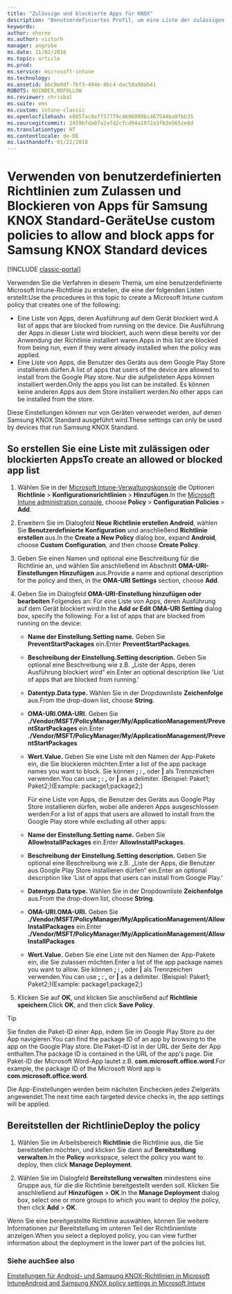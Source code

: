 ```yaml
---
title: "Zulässige und blockierte Apps für KNOX"
description: "Benutzerdefiniertes Profil, um eine Liste der zulässigen und blockierten Apps für KNOX zu erstellen."
keywords: 
author: vhorne
ms.author: victorh
manager: angrobe
ms.date: 11/02/2016
ms.topic: article
ms.prod: 
ms.service: microsoft-intune
ms.technology: 
ms.assetid: bbc8e0df-7bf3-494e-8bc4-dac59a98ab41
ROBOTS: NOINDEX,NOFOLLOW
ms.reviewer: chrisbal
ms.suite: ems
ms.custom: intune-classic
ms.openlocfilehash: e0857ac8e7f57779c46968996c467544ba9fbb35
ms.sourcegitcommit: 2459bfda07a2afd2cfcd94a1972a3fb2e565ce8d
ms.translationtype: HT
ms.contentlocale: de-DE
ms.lasthandoff: 01/22/2018
---
```

# <a name="use-custom-policies-to-allow-and-block-apps-for-samsung-knox-standard-devices"></a><span data-ttu-id="e321f-103">Verwenden von benutzerdefinierten Richtlinien zum Zulassen und Blockieren von Apps für Samsung KNOX Standard-Geräte</span><span class="sxs-lookup"><span data-stu-id="e321f-103">Use custom policies to allow and block apps for Samsung KNOX Standard devices</span></span>

[!INCLUDE [classic-portal](../includes/classic-portal.md)]

<span data-ttu-id="e321f-104">Verwenden Sie die Verfahren in diesem Thema, um eine benutzerdefinierte Microsoft Intune-Richtlinie zu erstellen, die eine der folgenden Listen erstellt:</span><span class="sxs-lookup"><span data-stu-id="e321f-104">Use the procedures in this topic to create a Microsoft Intune custom policy that creates one of the following:</span></span>

- <span data-ttu-id="e321f-105">Eine Liste von Apps, deren Ausführung auf dem Gerät blockiert wird.</span><span class="sxs-lookup"><span data-stu-id="e321f-105">A list of apps that are blocked from running on the device.</span></span> <span data-ttu-id="e321f-106">Die Ausführung der Apps in dieser Liste wird blockiert, auch wenn diese bereits vor der Anwendung der Richtlinie installiert waren.</span><span class="sxs-lookup"><span data-stu-id="e321f-106">Apps in this list are blocked from being run, even if they were already installed when the policy was applied.</span></span>
- <span data-ttu-id="e321f-107">Eine Liste von Apps, die Benutzer des Geräts aus dem Google Play Store installieren dürfen.</span><span class="sxs-lookup"><span data-stu-id="e321f-107">A list of apps that users of the device are allowed to install from the Google Play store.</span></span> <span data-ttu-id="e321f-108">Nur die aufgelisteten Apps können installiert werden.</span><span class="sxs-lookup"><span data-stu-id="e321f-108">Only the apps you list can be installed.</span></span> <span data-ttu-id="e321f-109">Es können keine anderen Apps aus dem Store installiert werden.</span><span class="sxs-lookup"><span data-stu-id="e321f-109">No other apps can be installed from the store.</span></span>

<span data-ttu-id="e321f-110">Diese Einstellungen können nur von Geräten verwendet werden, auf denen Samsung KNOX Standard ausgeführt wird.</span><span class="sxs-lookup"><span data-stu-id="e321f-110">These settings can only be used by devices that run Samsung KNOX Standard.</span></span>

## <a name="to-create-an-allowed-or-blocked-app-list"></a><span data-ttu-id="e321f-111">So erstellen Sie eine Liste mit zulässigen oder blockierten Apps</span><span class="sxs-lookup"><span data-stu-id="e321f-111">To create an allowed or blocked app list</span></span>

1. <span data-ttu-id="e321f-112">Wählen Sie in der [Microsoft Intune-Verwaltungskonsole](https://manage.microsoft.com/) die Optionen **Richtlinie** &gt; **Konfigurationsrichtlinien** &gt; **Hinzufügen**.</span><span class="sxs-lookup"><span data-stu-id="e321f-112">In the [Microsoft Intune administration console](https://manage.microsoft.com/), choose **Policy** &gt; **Configuration Policies** &gt; **Add**.</span></span>
2. <span data-ttu-id="e321f-113">Erweitern Sie im Dialogfeld **Neue Richtlinie erstellen** **Android**, wählen Sie **Benutzerdefinierte Konfiguration** und anschließend **Richtlinie erstellen** aus.</span><span class="sxs-lookup"><span data-stu-id="e321f-113">In the **Create a New Policy** dialog box, expand **Android**, choose **Custom Configuration**, and then choose **Create Policy**.</span></span>
3. <span data-ttu-id="e321f-114">Geben Sie einen Namen und optional eine Beschreibung für die Richtlinie an, und wählen Sie anschließend im Abschnitt **OMA-URI-Einstellungen** **Hinzufügen** aus.</span><span class="sxs-lookup"><span data-stu-id="e321f-114">Provide a name and optional description for the policy and then, in the **OMA-URI Settings** section, choose **Add**.</span></span>
4. <span data-ttu-id="e321f-115">Geben Sie im Dialogfeld **OMA-URI-Einstellung hinzufügen oder bearbeiten** Folgendes an: Für eine Liste von Apps, deren Ausführung auf dem Gerät blockiert wird:</span><span class="sxs-lookup"><span data-stu-id="e321f-115">In the **Add or Edit OMA-URI Setting** dialog box, specify the following:  For a list of apps that are blocked from running on the device:</span></span>
    
   - <span data-ttu-id="e321f-116">**Name der Einstellung.**</span><span class="sxs-lookup"><span data-stu-id="e321f-116">**Setting name.**</span></span> <span data-ttu-id="e321f-117">Geben Sie **PreventStartPackages** ein.</span><span class="sxs-lookup"><span data-stu-id="e321f-117">Enter **PreventStartPackages**.</span></span>
   - <span data-ttu-id="e321f-118">**Beschreibung der Einstellung.**</span><span class="sxs-lookup"><span data-stu-id="e321f-118">**Setting description.**</span></span> <span data-ttu-id="e321f-119">Geben Sie optional eine Beschreibung wie z.B. „Liste der Apps, deren Ausführung blockiert wird“ ein.</span><span class="sxs-lookup"><span data-stu-id="e321f-119">Enter an optional description like 'List of apps that are blocked from running.'</span></span>
   - <span data-ttu-id="e321f-120">**Datentyp.**</span><span class="sxs-lookup"><span data-stu-id="e321f-120">**Data type.**</span></span> <span data-ttu-id="e321f-121">Wählen Sie in der Dropdownliste **Zeichenfolge** aus.</span><span class="sxs-lookup"><span data-stu-id="e321f-121">From the drop-down list, choose **String**.</span></span>
   - <span data-ttu-id="e321f-122">**OMA-URI.**</span><span class="sxs-lookup"><span data-stu-id="e321f-122">**OMA-URI.**</span></span> <span data-ttu-id="e321f-123">Geben Sie **./Vendor/MSFT/PolicyManager/My/ApplicationManagement/PreventStartPackages** ein.</span><span class="sxs-lookup"><span data-stu-id="e321f-123">Enter **./Vendor/MSFT/PolicyManager/My/ApplicationManagement/PreventStartPackages**</span></span>
   - <span data-ttu-id="e321f-124">**Wert.**</span><span class="sxs-lookup"><span data-stu-id="e321f-124">**Value.**</span></span> <span data-ttu-id="e321f-125">Geben Sie eine Liste mit den Namen der App-Pakete ein, die Sie blockieren möchten.</span><span class="sxs-lookup"><span data-stu-id="e321f-125">Enter a list of the app package names you want to block.</span></span> <span data-ttu-id="e321f-126">Sie können **; : ,** oder **|** als Trennzeichen verwenden.</span><span class="sxs-lookup"><span data-stu-id="e321f-126">You can use **; : ,** or **|** as a delimiter.</span></span> <span data-ttu-id="e321f-127">(Beispiel: Paket1; Paket2;)</span><span class="sxs-lookup"><span data-stu-id="e321f-127">(Example: package1;package2;)</span></span>

     <span data-ttu-id="e321f-128">Für eine Liste von Apps, die Benutzer des Geräts aus Google Play Store installieren dürfen, wobei alle anderen Apps ausgeschlossen werden:</span><span class="sxs-lookup"><span data-stu-id="e321f-128">For a list of apps that users are allowed to install from the Google Play store while excluding all other apps:</span></span>

   - <span data-ttu-id="e321f-129">**Name der Einstellung.**</span><span class="sxs-lookup"><span data-stu-id="e321f-129">**Setting name.**</span></span> <span data-ttu-id="e321f-130">Geben Sie **AllowInstallPackages** ein.</span><span class="sxs-lookup"><span data-stu-id="e321f-130">Enter **AllowInstallPackages**.</span></span>
   - <span data-ttu-id="e321f-131">**Beschreibung der Einstellung.**</span><span class="sxs-lookup"><span data-stu-id="e321f-131">**Setting description.**</span></span> <span data-ttu-id="e321f-132">Geben Sie optional eine Beschreibung wie z.B. „Liste der Apps, die Benutzer aus Google Play Store installieren dürfen“ ein.</span><span class="sxs-lookup"><span data-stu-id="e321f-132">Enter an optional description like 'List of apps that users can install from Google Play.'</span></span>
   - <span data-ttu-id="e321f-133">**Datentyp.**</span><span class="sxs-lookup"><span data-stu-id="e321f-133">**Data type.**</span></span> <span data-ttu-id="e321f-134">Wählen Sie in der Dropdownliste **Zeichenfolge** aus.</span><span class="sxs-lookup"><span data-stu-id="e321f-134">From the drop-down list, choose **String**.</span></span>
   - <span data-ttu-id="e321f-135">**OMA-URI.**</span><span class="sxs-lookup"><span data-stu-id="e321f-135">**OMA-URI.**</span></span> <span data-ttu-id="e321f-136">Geben Sie **./Vendor/MSFT/PolicyManager/My/ApplicationManagement/AllowInstallPackages** ein.</span><span class="sxs-lookup"><span data-stu-id="e321f-136">Enter **./Vendor/MSFT/PolicyManager/My/ApplicationManagement/AllowInstallPackages**</span></span>
   - <span data-ttu-id="e321f-137">**Wert.**</span><span class="sxs-lookup"><span data-stu-id="e321f-137">**Value.**</span></span> <span data-ttu-id="e321f-138">Geben Sie eine Liste mit den Namen der App-Pakete ein, die Sie zulassen möchten.</span><span class="sxs-lookup"><span data-stu-id="e321f-138">Enter a list of the app package names you want to allow.</span></span> <span data-ttu-id="e321f-139">Sie können **; : ,** oder **|** als Trennzeichen verwenden.</span><span class="sxs-lookup"><span data-stu-id="e321f-139">You can use **; : ,** or **|** as a delimiter.</span></span> <span data-ttu-id="e321f-140">(Beispiel: Paket1; Paket2;)</span><span class="sxs-lookup"><span data-stu-id="e321f-140">(Example: package1;package2;)</span></span>

5. <span data-ttu-id="e321f-141">Klicken Sie auf **OK**, und klicken Sie anschließend auf **Richtlinie speichern**.</span><span class="sxs-lookup"><span data-stu-id="e321f-141">Click **OK**, and then click **Save Policy**.</span></span> 

>[!TIP]
> <span data-ttu-id="e321f-142">Sie finden die Paket-ID einer App, indem Sie im Google Play Store zu der App navigieren.</span><span class="sxs-lookup"><span data-stu-id="e321f-142">You can find the package ID of an app by browsing to the app on the Google Play store.</span></span> <span data-ttu-id="e321f-143">Die Paket-ID ist in der URL der Seite der App enthalten.</span><span class="sxs-lookup"><span data-stu-id="e321f-143">The package ID is contained in the URL of the app's page.</span></span> <span data-ttu-id="e321f-144">Die Paket-ID der Microsoft Word-App lautet z.B. **com.microsoft.office.word**.</span><span class="sxs-lookup"><span data-stu-id="e321f-144">For example, the package ID of the Microsoft Word app is **com.microsoft.office.word**.</span></span>

<span data-ttu-id="e321f-145">Die App-Einstellungen werden beim nächsten Einchecken jedes Zielgeräts angewendet.</span><span class="sxs-lookup"><span data-stu-id="e321f-145">The next time each targeted device checks in, the app settings will be applied.</span></span>


## <a name="deploy-the-policy"></a><span data-ttu-id="e321f-146">Bereitstellen der Richtlinie</span><span class="sxs-lookup"><span data-stu-id="e321f-146">Deploy the policy</span></span>

1.  <span data-ttu-id="e321f-147">Wählen Sie im Arbeitsbereich **Richtlinie** die Richtlinie aus, die Sie bereitstellen möchten, und klicken Sie dann auf **Bereitstellung verwalten**.</span><span class="sxs-lookup"><span data-stu-id="e321f-147">In the **Policy** workspace, select the policy you want to deploy, then click **Manage Deployment**.</span></span>

2.  <span data-ttu-id="e321f-148">Wählen Sie im Dialogfeld **Bereitstellung verwalten** mindestens eine Gruppe aus, für die die Richtlinie bereitgestellt werden soll. Klicken Sie anschließend auf **Hinzufügen** &gt; **OK**.</span><span class="sxs-lookup"><span data-stu-id="e321f-148">In the **Manage Deployment** dialog box, select one or more groups to which you want to deploy the policy, then click **Add** &gt; **OK**.</span></span>

 
<span data-ttu-id="e321f-149">Wenn Sie eine bereitgestellte Richtlinie auswählen, können Sie weitere Informationen zur Bereitstellung im unteren Teil der Richtlinienliste anzeigen.</span><span class="sxs-lookup"><span data-stu-id="e321f-149">When you select a deployed policy, you can view further information about the deployment in the lower part of the policies list.</span></span>

### <a name="see-also"></a><span data-ttu-id="e321f-150">Siehe auch</span><span class="sxs-lookup"><span data-stu-id="e321f-150">See also</span></span>
[<span data-ttu-id="e321f-151">Einstellungen für Android- und Samsung KNOX-Richtlinien in Microsoft Intune</span><span class="sxs-lookup"><span data-stu-id="e321f-151">Android and Samsung KNOX policy settings in Microsoft Intune</span></span>](android-policy-settings-in-microsoft-intune.md)
